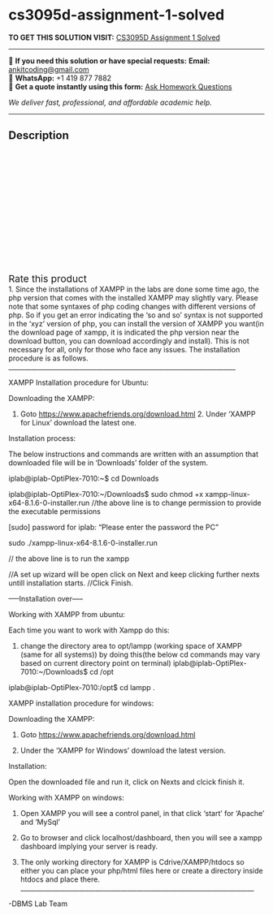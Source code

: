 # cs3095d-assignment-1-solved
**TO GET THIS SOLUTION VISIT:** [CS3095D Assignment 1 Solved](https://www.ankitcodinghub.com/product/cs3095d-assignment-1-solved/)


---

📩 **If you need this solution or have special requests:** **Email:** ankitcoding@gmail.com  
📱 **WhatsApp:** +1 419 877 7882  
📄 **Get a quote instantly using this form:** [Ask Homework Questions](https://www.ankitcodinghub.com/services/ask-homework-questions/)

*We deliver fast, professional, and affordable academic help.*

---

<h2>Description</h2>



<div class="kk-star-ratings kksr-auto kksr-align-center kksr-valign-top" data-payload="{&quot;align&quot;:&quot;center&quot;,&quot;id&quot;:&quot;97354&quot;,&quot;slug&quot;:&quot;default&quot;,&quot;valign&quot;:&quot;top&quot;,&quot;ignore&quot;:&quot;&quot;,&quot;reference&quot;:&quot;auto&quot;,&quot;class&quot;:&quot;&quot;,&quot;count&quot;:&quot;0&quot;,&quot;legendonly&quot;:&quot;&quot;,&quot;readonly&quot;:&quot;&quot;,&quot;score&quot;:&quot;0&quot;,&quot;starsonly&quot;:&quot;&quot;,&quot;best&quot;:&quot;5&quot;,&quot;gap&quot;:&quot;4&quot;,&quot;greet&quot;:&quot;Rate this product&quot;,&quot;legend&quot;:&quot;0\/5 - (0 votes)&quot;,&quot;size&quot;:&quot;24&quot;,&quot;title&quot;:&quot;CS3095D Assignment 1 Solved&quot;,&quot;width&quot;:&quot;0&quot;,&quot;_legend&quot;:&quot;{score}\/{best} - ({count} {votes})&quot;,&quot;font_factor&quot;:&quot;1.25&quot;}">

<div class="kksr-stars">

<div class="kksr-stars-inactive">
            <div class="kksr-star" data-star="1" style="padding-right: 4px">


<div class="kksr-icon" style="width: 24px; height: 24px;"></div>
        </div>
            <div class="kksr-star" data-star="2" style="padding-right: 4px">


<div class="kksr-icon" style="width: 24px; height: 24px;"></div>
        </div>
            <div class="kksr-star" data-star="3" style="padding-right: 4px">


<div class="kksr-icon" style="width: 24px; height: 24px;"></div>
        </div>
            <div class="kksr-star" data-star="4" style="padding-right: 4px">


<div class="kksr-icon" style="width: 24px; height: 24px;"></div>
        </div>
            <div class="kksr-star" data-star="5" style="padding-right: 4px">


<div class="kksr-icon" style="width: 24px; height: 24px;"></div>
        </div>
    </div>

<div class="kksr-stars-active" style="width: 0px;">
            <div class="kksr-star" style="padding-right: 4px">


<div class="kksr-icon" style="width: 24px; height: 24px;"></div>
        </div>
            <div class="kksr-star" style="padding-right: 4px">


<div class="kksr-icon" style="width: 24px; height: 24px;"></div>
        </div>
            <div class="kksr-star" style="padding-right: 4px">


<div class="kksr-icon" style="width: 24px; height: 24px;"></div>
        </div>
            <div class="kksr-star" style="padding-right: 4px">


<div class="kksr-icon" style="width: 24px; height: 24px;"></div>
        </div>
            <div class="kksr-star" style="padding-right: 4px">


<div class="kksr-icon" style="width: 24px; height: 24px;"></div>
        </div>
    </div>
</div>


<div class="kksr-legend" style="font-size: 19.2px;">
            <span class="kksr-muted">Rate this product</span>
    </div>
    </div>
<div class="page" title="Page 1">
<div class="layoutArea">
<div class="column">
1. Since the installations of XAMPP in the labs are done some time ago, the php version that comes with the installed XAMPP may slightly vary. Please note that some syntaxes of php coding changes with different versions of php. So if you get an error indicating the ‘so and so’ syntax is not supported in the ‘xyz’ version of php, you can install the version of XAMPP you want(in the download page of xampp, it is indicated the php version near the download button, you can download accordingly and install). This is not necessary for all, only for those who face any issues. The installation procedure is as follows. ______________________________________________________________________

XAMPP Installation procedure for Ubuntu:

Downloading the XAMPP:

1. Goto https://www.apachefriends.org/download.html 2. Under ‘XAMPP for Linux’ download the latest one.

Installation process:

The below instructions and commands are written with an assumption that downloaded file will be in ‘Downloads’ folder of the system.

iplab@iplab-OptiPlex-7010:~$ cd Downloads

iplab@iplab-OptiPlex-7010:~/Downloads$ sudo chmod +x xampp-linux-x64-8.1.6-0-installer.run //the above line is to change permission to provide the executable permissions

[sudo] password for iplab: “Please enter the password the PC”

sudo ./xampp-linux-x64-8.1.6-0-installer.run

// the above line is to run the xampp

//A set up wizard will be open click on Next and keep clicking further nexts untill installation starts. //Click Finish.

—–Installation over—–

Working with XAMPP from ubuntu:

Each time you want to work with Xampp do this:

1. change the directory area to opt/lampp (working space of XAMPP (same for all systems)) by doing this(the below cd commands may vary based on current directory point on terminal) iplab@iplab-OptiPlex-7010:~/Downloads$ cd /opt

iplab@iplab-OptiPlex-7010:/opt$ cd lampp .

</div>
</div>
</div>
<div class="page" title="Page 2">
<div class="layoutArea">
<div class="column">
XAMPP installation procedure for windows:

Downloading the XAMPP:

1. Goto https://www.apachefriends.org/download.html

2. Under the ‘XAMPP for Windows’ download the latest version.

Installation:

Open the downloaded file and run it, click on Nexts and clcick finish it.

Working with XAMPP on windows:

1. Open XAMPP you will see a control panel, in that click ‘start’ for ‘Apache’ and ‘MySql’

2. Go to browser and click localhost/dashboard, then you will see a xampp dashboard implying your server is ready.

3. The only working directory for XAMPP is Cdrive/XAMPP/htdocs so either you can place your php/html files here or create a directory inside htdocs and place there. ________________________________________________________________________

-DBMS Lab Team

</div>
</div>
</div>
